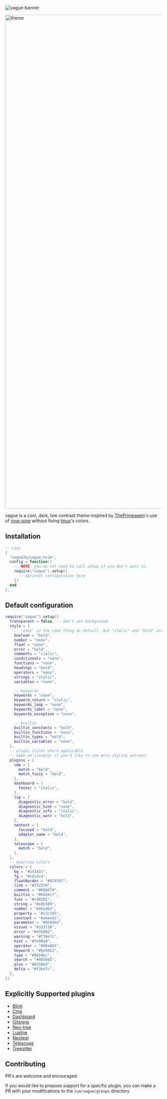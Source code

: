 ![vague-banner](https://github.com/user-attachments/assets/788de8f0-a397-448b-bdf3-4881e2f5e979)

<img width="1582" alt="theme" src="https://github.com/user-attachments/assets/4424408e-812c-4976-a28b-f3e592e9514d" />

vague is a cool, dark, low contrast theme inspired by [ThePrimeagen](https://github.com/ThePrimeagen)'s use of [rose-pine](https://github.com/rose-pine/neovim) without fixing [tmux](https://github.com/tmux/tmux)'s colors.

## Installation

```lua
-- Lazy
{
  "vague2k/vague.nvim",
  config = function()
    -- NOTE: you do not need to call setup if you don't want to.
    require("vague").setup({
      -- optional configuration here
    })
  end
},
```

## Default configuration

```lua
require("vague").setup({
  transparent = false, -- don't set background
  style = {
    -- "none" is the same thing as default. But "italic" and "bold" are also valid options
    boolean = "bold",
    number = "none",
    float = "none",
    error = "bold",
    comments = "italic",
    conditionals = "none",
    functions = "none",
    headings = "bold",
    operators = "none",
    strings = "italic",
    variables = "none",

    -- keywords
    keywords = "none",
    keyword_return = "italic",
    keywords_loop = "none",
    keywords_label = "none",
    keywords_exception = "none",

    -- builtin
    builtin_constants = "bold",
    builtin_functions = "none",
    builtin_types = "bold",
    builtin_variables = "none",
  },
  -- plugin styles where applicable
  -- make an issue/pr if you'd like to see more styling options!
  plugins = {
    cmp = {
      match = "bold",
      match_fuzzy = "bold",
    },
    dashboard = {
      footer = "italic",
    },
    lsp = {
      diagnostic_error = "bold",
      diagnostic_hint = "none",
      diagnostic_info = "italic",
      diagnostic_warn = "bold",
    },
    neotest = {
      focused = "bold",
      adapter_name = "bold",
    },
    telescope = {
      match = "bold",
    },
  },
  -- Override colors
  colors = {
    bg = "#141415",
    fg = "#cdcdcd",
    floatBorder = "#878787",
    line = "#252530",
    comment = "#606079",
    builtin = "#b4d4cf",
    func = "#c48282",
    string = "#e8b589",
    number = "#e0a363",
    property = "#c3c3d5",
    constant = "#aeaed1",
    parameter = "#bb9dbd",
    visual = "#333738",
    error = "#df6882",
    warning = "#f3be7c",
    hint = "#7e98e8",
    operator = "#90a0b5",
    keyword = "#6e94b2",
    type = "#9bb4bc",
    search = "#405065",
    plus = "#8cb66d",
    delta = "#f3be7c",
  },
})
```

## Explicitly Supported plugins

- [Blink](https://github.com/Saghen/blink.cmp)
- [Cmp](https://github.com/hrsh7th/nvim-cmp)
- [Dashboard](https://github.com/nvimdev/dashboard-nvim)
- [Gitsigns](https://github.com/lewis6991/gitsigns.nvim)
- [Neo-tree](https://github.com/nvim-neo-tree/neo-tree.nvim)
- [Lualine](https://github.com/nvim-lualine/lualine.nvim)
- [Neotest](https://github.com/nvim-neotest/neotest)
- [Telescope](https://github.com/nvim-telescope/telescope.nvim)
- [Treesitter](https://github.com/nvim-treesitter/nvim-treesitter)

## Contributing

PR's are welcome and encouraged.

If you would like to propose support for a specific plugin, you can make a PR with your modifications to the `lua/vague/groups` directory
